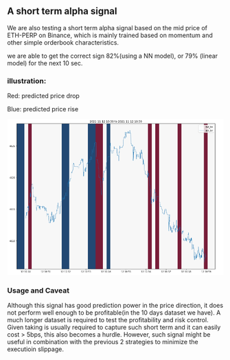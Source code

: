 ## A short term alpha signal

We are also testing a short term alpha signal based on the mid price of ETH-PERP on Binance, which is mainly trained based on momentum and other simple orderbook characteristics. 

we are able to get the correct sign 82%(using a NN model), or 79% (linear model) for the next 10 sec.

### illustration:

Red: predicted price drop

Blue: predicted price rise

![Happy Christmas](fv_signal_w3.PNG)

### Usage and Caveat

Although this signal has good prediction power in the price direction, it does not perform well enough to be profitable(in the 10 days dataset we have). A much longer dataset is required to test the profitability and risk control. Given taking is usually required to capture such short term and it can easily cost > 5bps, this also becomes a hurdle. However, such signal might be useful in combination with the previous 2 strategies to minimize the executioin slippage. 
